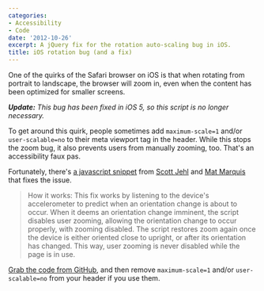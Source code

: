 ```yaml
---
categories:
- Accessibility
- Code
date: '2012-10-26'
excerpt: A jQuery fix for the rotation auto-scaling bug in iOS.
title: iOS rotation bug (and a fix)
---
```


One of the quirks of the Safari browser on iOS is that when rotating from portrait to landscape, the browser will zoom in, even when the content has been optimized for smaller screens.

<em><strong>Update:</strong> This bug has been fixed in iOS 5, so this script is no longer necessary.</em>

To get around this quirk, people sometimes add <code class="language-markup">maximum-scale=1</code> and/or <code class="language-markup">user-scalable=no</code> to their meta viewport tag in the header. While this stops the zoom bug, it also prevents users from manually zooming, too. That's an accessibility faux pas.

Fortunately, there's <a href="https://github.com/scottjehl/iOS-Orientationchange-Fix">a javascript snippet</a> from <a href="https://twitter.com/scottjehl">Scott Jehl</a> and <a href="https://twitter.com/wilto">Mat Marquis</a> that fixes the issue.

<blockquote>How it works: This fix works by listening to the device's accelerometer to predict when an orientation change is about to occur. When it deems an orientation change imminent, the script disables user zooming, allowing the orientation change to occur properly, with zooming disabled. The script restores zoom again once the device is either oriented close to upright, or after its orientation has changed. This way, user zooming is never disabled while the page is in use.</blockquote>

<a href="https://github.com/scottjehl/iOS-Orientationchange-Fix">Grab the code from GitHub</a>, and then remove <code class="language-markup">maximum-scale=1</code> and/or <code class="language-markup">user-scalable=no</code> from your header if you use them.